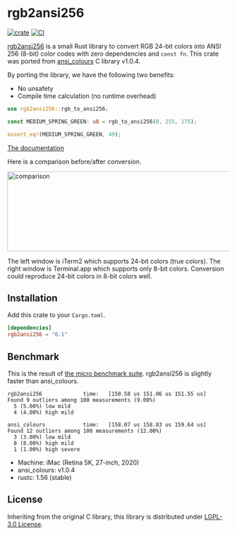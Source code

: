 rgb2ansi256
===========
[![crate][crates-io-badge]][crates-io]
[![CI][ci-badge]][ci]

[rgb2ansi256][] is a small Rust library to convert RGB 24-bit colors into ANSI 256 (8-bit) color codes with zero dependencies
and `const fn`. This crate was ported from [ansi_colours][] C library v1.0.4.

By porting the library, we have the following two benefits:

- No unsafety
- Compile time calculation (no runtime overhead)

```rust
use rgb2ansi256::rgb_to_ansi256;

const MEDIUM_SPRING_GREEN: u8 = rgb_to_ansi256(0, 255, 175);

assert_eq!(MEDIUM_SPRING_GREEN, 49);
```

[The documentation](https://docs.rs/rgb2ansi256)

Here is a comparison before/after conversion.

<img src="https://github.com/rhysd/ss/raw/master/rgb2ansi256/compare.png" alt="comparison" width=533 height=181/>

The left window is iTerm2 which supports 24-bit colors (true colors). The right window is Terminal.app which supports only
8-bit colors. Conversion could reproduce 24-bit colors in 8-bit colors well.

## Installation

Add this crate to your `Cargo.toml`.

```toml
[dependencies]
rgb2ansi256 = "0.1"
```

## Benchmark

This is the result of [the micro benchmark suite](./bench/benches/bench.rs). rgb2ansi256 is slightly faster than ansi_colours.

```
rgb2ansi256             time:   [150.58 us 151.06 us 151.55 us]
Found 9 outliers among 100 measurements (9.00%)
  5 (5.00%) low mild
  4 (4.00%) high mild

ansi_colours            time:   [158.07 us 158.83 us 159.64 us]
Found 12 outliers among 100 measurements (12.00%)
  3 (3.00%) low mild
  8 (8.00%) high mild
  1 (1.00%) high severe
```

- Machine: iMac (Retina 5K, 27-inch, 2020)
- ansi_colours: v1.0.4
- rustc: 1.56 (stable)

## License

Inheriting from the original C library, this library is distributed under [LGPL-3.0 License](./LICENSE).

[rgb2ansi256]: https://github.com/rhysd/rgb2ansi256
[ansi_colours]: https://github.com/mina86/ansi_colours
[crates-io]: https://crates.io/crates/rgb2ansi256
[crates-io-badge]: https://img.shields.io/crates/v/rgb2ansi256.svg
[ci-badge]: https://github.com/rhysd/rgb2ansi256/actions/workflows/ci.yml/badge.svg
[ci]: https://github.com/rhysd/rgb2ansi256/actions/workflows/ci.yml
